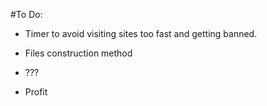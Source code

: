 #To Do:

- Timer to avoid visiting sites too fast and getting banned.

- Files construction method

- ???

- Profit